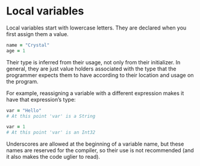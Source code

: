 # Local variables

Local variables start with lowercase letters. They are declared when you first assign them a value.

```ruby
name = "Crystal"
age = 1
```

Their type is inferred from their usage, not only from their initializer. In general, they are just value holders associated with the type that the programmer expects them to have according to their location and usage on the program.

For example, reassigning a variable with a different expression makes it have that expression’s type:

```ruby
var = "Hello"
# At this point 'var' is a String

var = 1
# At this point 'var' is an Int32
```

Underscores are allowed at the beginning of a variable name, but these names are reserved for the compiler, so their use is not recommended (and it also makes the code uglier to read).
